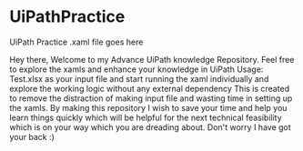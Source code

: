 # UiPathPractice
UiPath Practice .xaml file goes here

Hey there, Welcome to my Advance UiPath knowledge Repository.
Feel free to explore the xamls and enhance your knowledge in UiPath
Usage: Test.xlsx as your input file and start running the xaml individually and explore the working logic without any external dependency
This is created to remove the distraction of making input file and wasting time in setting up the xamls.
By making this repository I wish to save your time and help you learn things quickly which will be helpful for the next technical feasibility which is on your way which you are dreading about. Don't worry I have got your back :)
